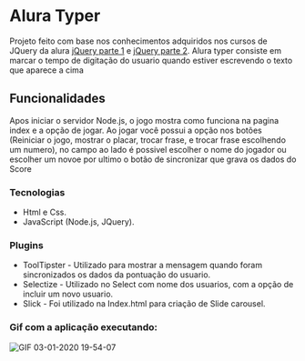 
<h1>Alura Typer</h1>

<p>Projeto feito com base nos conhecimentos adquiridos nos cursos de JQuery da alura <a href="https://www.alura.com.br/curso-online-jquery-a-biblioteca-do-mercado">jQuery parte 1</a> e <a href="https://www.alura.com.br/curso-online-jquery-a-biblioteca-do-mercado-parte-2">jQuery parte 2</a>. Alura typer consiste em marcar o tempo de digitação do usuario quando estiver escrevendo o texto que aparece a cima</p>

<h2>Funcionalidades</h2>

<p>Apos iniciar o servidor Node.js, o jogo mostra como funciona na pagina index e a opção de jogar. Ao jogar você possui a opção nos botões (Reiniciar o jogo, mostrar o placar, trocar frase, e trocar frase escolhendo um numero), no campo ao lado é possivel escolher o nome do jogador ou escolher um novoe por ultimo o botão de sincronizar que grava os dados do Score </p>

<h3>Tecnologias</h3>

- Html e Css.
- JavaScript (Node.js, JQuery).

<h3>Plugins</h3>

- ToolTipster - Utilizado para mostrar a mensagem quando foram sincronizados os dados da pontuação do usuario.
- Selectize - Utilizado no Select com nome dos usuarios, com a opção de incluir um novo usuario.
- Slick - Foi utilizado na Index.html para criação de Slide carousel. 

<h3>Gif com a aplicação executando:</h3>

![GIF 03-01-2020 19-54-07](https://user-images.githubusercontent.com/42179077/71754076-810d6480-2e63-11ea-8b60-77f1960d6d9c.gif)

